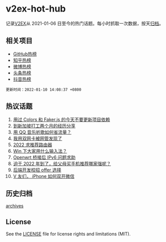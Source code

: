 # v2ex-hot-hub

 记录[V2EX](https://www.v2ex.com/)从 2021-01-06 日至今的热门话题。每小时抓取一次数据，按天[归档](archives)。
 
 ## 相关项目

- [GitHub热榜](https://github.com/lonnyzhang423/github-hot-hub)
- [知乎热榜](https://github.com/lonnyzhang423/zhihu-hot-hub)
- [微博热榜](https://github.com/lonnyzhang423/weibo-hot-hub)
- [头条热榜](https://github.com/lonnyzhang423/toutiao-hot-hub)
- [抖音热榜](https://github.com/lonnyzhang423/douyin-hot-hub)


 `更新时间：2022-01-10 14:08:37 +0800`

## 热议话题

1. [用过 Colors 和 Faker.js 的今天不要更新项目依赖](https://www.v2ex.com/t/827224)
1. [到新加坡打工两个月的经历分享](https://www.v2ex.com/t/827199)
1. [用 QQ 音乐听歌如何省流量？](https://www.v2ex.com/t/827208)
1. [我用双网卡被网管发现了](https://www.v2ex.com/t/827166)
1. [2022 求推荐路由器](https://www.v2ex.com/t/827212)
1. [Win 下大家用什么输入法？](https://www.v2ex.com/t/827232)
1. [Openwrt 桥接后 IPv6 问题求助](https://www.v2ex.com/t/827161)
1. [迫于 2022 年到了，给父母买手机推荐哪家强呢？](https://www.v2ex.com/t/827237)
1. [后端开发校招 offer 选择](https://www.v2ex.com/t/827223)
1. [V 友们， iPhone 如何双开微信](https://www.v2ex.com/t/827238)

## 历史归档

[archives](archives)

## License

See the [LICENSE](LICENSE) file for license rights and limitations (MIT).
